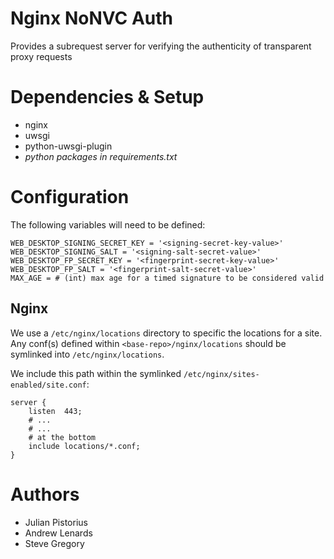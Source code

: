 # Nginx NoNVC Auth

Provides a subrequest server for verifying the authenticity of transparent proxy requests

# Dependencies & Setup

- nginx
- uwsgi
- python-uwsgi-plugin
- _python packages in requirements.txt_


# Configuration

The following variables will need to be defined:

```
WEB_DESKTOP_SIGNING_SECRET_KEY = '<signing-secret-key-value>'
WEB_DESKTOP_SIGNING_SALT = '<signing-salt-secret-value>'
WEB_DESKTOP_FP_SECRET_KEY = '<fingerprint-secret-key-value>'
WEB_DESKTOP_FP_SALT = '<fingerprint-salt-secret-value>'
MAX_AGE = # (int) max age for a timed signature to be considered valid
```

## Nginx

We use a `/etc/nginx/locations` directory to specific the locations for a site. Any conf(s) defined within `<base-repo>/nginx/locations` should be symlinked into `/etc/nginx/locations`.

We include this path within the symlinked `/etc/nginx/sites-enabled/site.conf`:

```
server {
    listen  443;
    # ...
    # ...
    # at the bottom
    include locations/*.conf;
}
```

# Authors
- Julian Pistorius
- Andrew Lenards
- Steve Gregory
